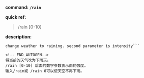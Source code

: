 <!-- BEGIN_AUTOGEN: do NOT edit in this block -->

**command: `/rain`**

**quick ref:**
> /rain [0-10]

**description:**

```
change weather to raining. second parameter is intensity```

<!-- END_AUTOGEN-->
将当前的天气改为下雨天。
/rain [0-10] 后面的数字参数表示雨的强度。
输入/rain或 /rain 0可以使天空不再下雨。